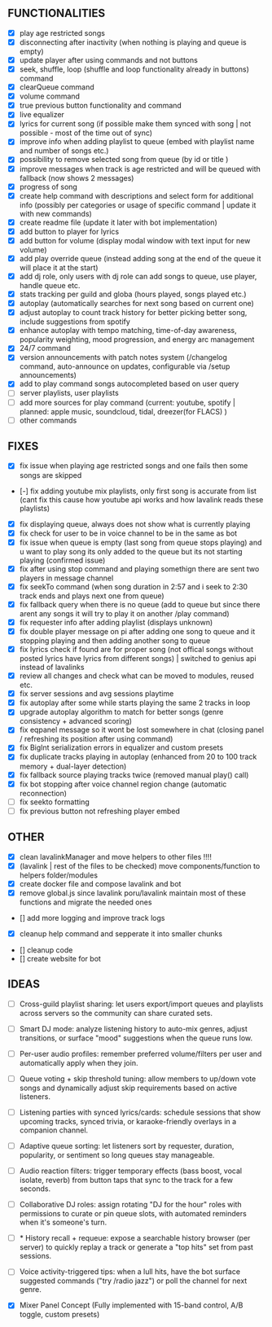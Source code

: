 ## FUNCTIONALITIES

- [x] play age restricted songs
- [x] disconnecting after inactivity (when nothing is playing and queue is empty)
- [x] update player after using commands and not buttons
- [x] seek, shuffle, loop (shuffle and loop functionality already in buttons) command
- [x] clearQueue command
- [x] volume command
- [x] true previous button functionality and command
- [x] live equalizer
- [x] lyrics for current song (if possible make them synced with song | not possible - most of the time out of sync)
- [x] improve info when adding playlist to queue (embed with playlist name and number of songs etc.)
- [x] possibility to remove selected song from queue (by id or title )
- [x] improve messages when track is age restricted and will be queued with fallback (now shows 2 messages)
- [x] progress of song
- [x] create help command with descriptions and select form for additional info (possibly per categories or usage of specific command | update it with new commands)
- [x] create readme file (update it later with bot implementation)
- [x] add button to player for lyrics
- [x] add button for volume (display modal window with text input for new volume)
- [x] add play override queue (instead adding song at the end of the queue it will place it at the start)
- [x] add dj role, only users with dj role can add songs to queue, use player, handle queue etc.
- [x] stats tracking per guild and globa (hours played, songs played etc.)
- [x] autoplay (automatically searches for next song based on current one)
- [x] adjust autoplay to count track history for better picking better song, include suggestions from spotify
- [x] enhance autoplay with tempo matching, time-of-day awareness, popularity weighting, mood progression, and energy arc management
- [x] 24/7 command
- [x] version announcements with patch notes system (/changelog command, auto-announce on updates, configurable via /setup announcements)
- [x] add to play command songs autocompleted based on user query
- [ ] server playlists, user playlists
- [ ] add more sources for play command (current: youtube, spotify | planned: apple music, soundcloud, tidal, dreezer(for FLACS) )
- [ ] other commands

## FIXES

- [x] fix issue when playing age restricted songs and one fails then some songs are skipped
- [-] fix adding youtube mix playlists, only first song is accurate from list (cant fix this cause how youtube api works and how lavalink reads these playlists)
- [x] fix displaying queue, always does not show what is currently playing
- [x] fix check for user to be in voice channel to be in the same as bot
- [x] fix issue when queue is empty (last song from queue stops playing) and u want to play song its only added to the queue but its not starting playing (confirmed issue)
- [x] fix after using stop command and playing somethign there are sent two players in message channel
- [x] fix seekTo command (when song duration in 2:57 and i seek to 2:30 track ends and plays next one from queue)
- [x] fix fallback query when there is no queue (add to queue but since there arent any songs it will try to play it on another /play command)
- [x] fix requester info after adding playlist (displays unknown)
- [x] fix double player message on pi after adding one song to queue and it stopping playing and then adding another song to queue
- [x] fix lyrics check if found are for proper song (not offical songs without posted lyrics have lyrics from different songs) | switched to genius api instead of lavalinks
- [x] review all changes and check what can be moved to modules, reused etc.
- [x] fix server sessions and avg sessions playtime
- [x] fix autoplay after some while starts playing the same 2 tracks in loop
- [x] upgrade autoplay algorithm to match for better songs (genre consistency + advanced scoring)
- [x] fix eqpanel message so it wont be lost somewhere in chat (closing panel / refreshing its position after using command)
- [x] fix BigInt serialization errors in equalizer and custom presets
- [x] fix duplicate tracks playing in autoplay (enhanced from 20 to 100 track memory + dual-layer detection)
- [x] fix fallback source playing tracks twice (removed manual play() call)
- [x] fix bot stopping after voice channel region change (automatic reconnection)
- [ ] fix seekto formatting
- [ ] fix previous button not refreshing player embed

## OTHER

- [x] clean lavalinkManager and move helpers to other files !!!!
- [x] (lavalink | rest of the files to be checked) move components/function to helpers folder/modules
- [x] create docker file and compose lavalink and bot
- [x] remove global.js since lavalink poru/lavalink maintain most of these functions and migrate the needed ones
- [] add more logging and improve track logs
- [x] cleanup help command and sepperate it into smaller chunks
- [] cleanup code
- [] create website for bot

## IDEAS

- [ ] Cross-guild playlist sharing: let users export/import queues and playlists across servers so the community can share curated sets.
- [ ] Smart DJ mode: analyze listening history to auto-mix genres, adjust transitions, or surface "mood" suggestions when the queue runs low.
- [ ] Per-user audio profiles: remember preferred volume/filters per user and automatically apply when they join.
- [ ] Queue voting + skip threshold tuning: allow members to up/down vote songs and dynamically adjust skip requirements based on active listeners.
- [ ] Listening parties with synced lyrics/cards: schedule sessions that show upcoming tracks, synced trivia, or karaoke-friendly overlays in a companion channel.
- [ ] Adaptive queue sorting: let listeners sort by requester, duration, popularity, or sentiment so long queues stay manageable.
- [ ] Audio reaction filters: trigger temporary effects (bass boost, vocal isolate, reverb) from button taps that sync to the track for a few seconds.
- [ ] Collaborative DJ roles: assign rotating "DJ for the hour" roles with permissions to curate or pin queue slots, with automated reminders when it's someone's turn.
- [ ] \* History recall + requeue: expose a searchable history browser (per server) to quickly replay a track or generate a "top hits" set from past sessions.
- [ ] Voice activity-triggered tips: when a lull hits, have the bot surface suggested commands ("try /radio jazz") or poll the channel for next genre.

- [x] Mixer Panel Concept (Fully implemented with 15-band control, A/B toggle, custom presets)
